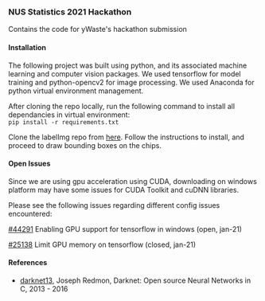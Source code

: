 ### NUS Statistics 2021 Hackathon

Contains the code for yWaste's hackathon submission

#### Installation

The following project was built using python, and its associated machine learning and computer vision packages.
We used tensorflow for model training and python-opencv2 for image processing.
We used Anaconda for python virtual environment management.

After cloning the repo locally, run the following command to install all dependancies in virtual environment:  
`pip install -r requirements.txt`

Clone the labelImg repo from [here](https://github.com/tzutalin/labelImg). Follow the instructions to install, and proceed to draw bounding boxes on the chips.

#### Open Issues

Since we are using gpu acceleration using CUDA, downloading on windows platform may have some issues for CUDA Toolkit and cuDNN libraries.

Please see the following issues regarding different config issues encountered:

[#44291](https://github.com/tensorflow/tensorflow/issues/44291) Enabling GPU support for tensorflow in windows (open, jan-21)

[#25138](https://github.com/tensorflow/tensorflow/issues/25138) Limit GPU memory on tensorflow (closed, jan-21)

#### References

- [darknet13][1], Joseph Redmon, Darknet: Open source Neural Networks in C, 2013 - 2016

[1]: http://pjreddie.com/darknet/
